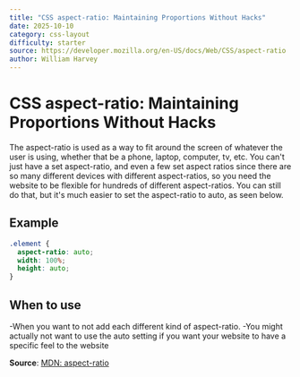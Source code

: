 ```yaml
---
title: "CSS aspect-ratio: Maintaining Proportions Without Hacks"
date: 2025-10-10
category: css-layout
difficulty: starter
source: https://developer.mozilla.org/en-US/docs/Web/CSS/aspect-ratio
author: William Harvey
---
```


# CSS aspect-ratio: Maintaining Proportions Without Hacks

The aspect-ratio is used as a way to fit around the screen of whatever the user is using, whether that be a phone, laptop, computer, tv, etc. You can't just have a set aspect-ratio, and even a few set aspect ratios since there are so many different devices with different aspect-ratios, so you need the website to be flexible for hundreds of different aspect-ratios. You can still do that, but it's much easier to set the aspect-ratio to auto, as seen below.

## Example

```css
.element {
  aspect-ratio: auto;
  width: 100%;
  height: auto;
}
```

## When to use

-When you want to not add each different kind of aspect-ratio.
-You might actually not want to use the auto setting if you want your website to have a specific feel to the website

**Source**: [MDN: aspect-ratio](https://developer.mozilla.org/en-US/docs/Web/CSS/aspect-ratio)
